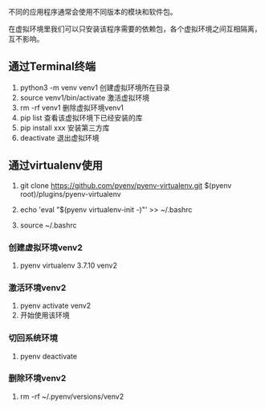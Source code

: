不同的应用程序通常会使用不同版本的模块和软件包。

在虚拟环境里我们可以只安装该程序需要的依赖包，各个虚拟环境之间互相隔离，互不影响。



## 通过Terminal终端

1. python3 -m venv venv1   创建虚拟环境所在目录
2. source venv1/bin/activate  激活虚拟环境
3. rm -rf venv1   删除虚拟环境venv1
4. pip list 查看该虚拟环境下已经安装的库
5. pip install xxx 安装第三方库
6. deactivate 退出虚拟环境



## 通过virtualenv使用

1. git clone https://github.com/pyenv/pyenv-virtualenv.git $(pyenv root)/plugins/pyenv-virtualenv

2. echo 'eval "$(pyenv virtualenv-init -)"' >> ~/.bashrc
3. source ~/.bashrc

### 创建虚拟环境venv2

1. pyenv virtualenv 3.7.10 venv2


### 激活环境venv2

1. pyenv activate venv2
2. 开始使用该环境

### 切回系统环境

1. pyenv deactivate


### 删除环境venv2

1. rm -rf ~/.pyenv/versions/venv2











